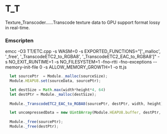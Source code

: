 # T_T
Texture_Transcoder......Transcode texture data to GPU support format lossy in real-time.






### Emscripten
emcc -O3 TT/ETC.cpp -s WASM=0 -s EXPORTED_FUNCTIONS="['_malloc', '_free', '_TranscodeETC2_to_RGBA8', '_TranscodeETC2_EAC_to_RGBA8']" -s NO_EXIT_RUNTIME=1 -s NO_FILESYSTEM=1 -fno-rtti -fno-exceptions --memory-init-file 0 -s ALLOW_MEMORY_GROWTH=1 -o tt.js
```ts
  let sourcePtr  = Module._malloc(sourceSize);
  Module.HEAPU8.set(sourceData, sourcePtr);

  let destSize = Math.max(width*height*4, 64)
  let destPtr = Module._malloc(destSize);
  
  Module._TranscodeETC2_EAC_to_RGBA8(sourcePtr, destPtr, width, height);

  let uncompressedData = new Uint8Array(Module.HEAPU8.buffer, destPtr, destSize);
  
  Module._free(sourcePtr);
  Module._free(destPtr);
```
